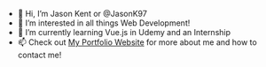 - 👋 Hi, I’m Jason Kent or @JasonK97
- 👀 I’m interested in all things Web Development!
- 🌱 I’m currently learning Vue.js in Udemy and an Internship
- 📫 Check out <a href="jasonk97.github.io">My Portfolio Website</a> for more about me and how to contact me!
